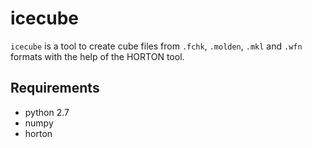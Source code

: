 # icecube
`icecube` is a tool to create cube files from `.fchk`, `.molden`, `.mkl` and `.wfn` formats with the help of the HORTON tool.
## Requirements

- python 2.7
- numpy
- horton
